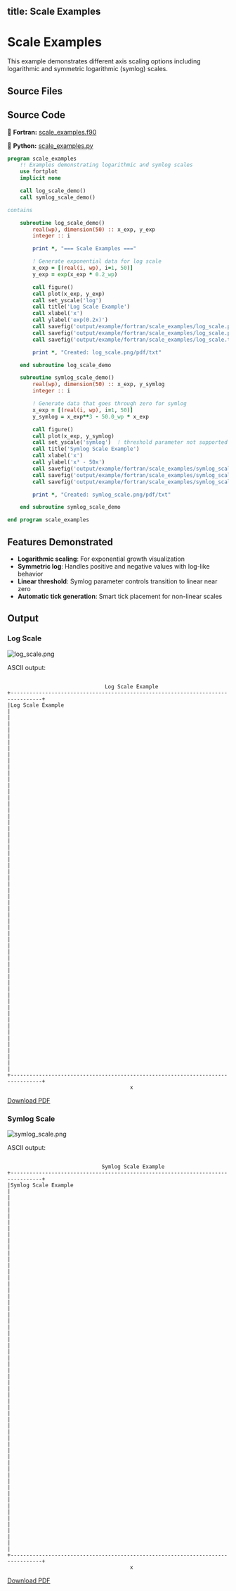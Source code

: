 title: Scale Examples
---

# Scale Examples

This example demonstrates different axis scaling options including logarithmic and symmetric logarithmic (symlog) scales.

## Source Files

## Source Code

🔷 **Fortran:** [scale_examples.f90](https://github.com/lazy-fortran/fortplot/blob/main/example/fortran/scale_examples/scale_examples.f90)

🐍 **Python:** [scale_examples.py](https://github.com/lazy-fortran/fortplot/blob/main/example/python/scale_examples/scale_examples.py)

```fortran
program scale_examples
    !! Examples demonstrating logarithmic and symlog scales
    use fortplot
    implicit none

    call log_scale_demo()
    call symlog_scale_demo()

contains

    subroutine log_scale_demo()
        real(wp), dimension(50) :: x_exp, y_exp
        integer :: i

        print *, "=== Scale Examples ==="

        ! Generate exponential data for log scale
        x_exp = [(real(i, wp), i=1, 50)]
        y_exp = exp(x_exp * 0.2_wp)

        call figure()
        call plot(x_exp, y_exp)
        call set_yscale('log')
        call title('Log Scale Example')
        call xlabel('x')
        call ylabel('exp(0.2x)')
        call savefig('output/example/fortran/scale_examples/log_scale.png')
        call savefig('output/example/fortran/scale_examples/log_scale.pdf')
        call savefig('output/example/fortran/scale_examples/log_scale.txt')

        print *, "Created: log_scale.png/pdf/txt"

    end subroutine log_scale_demo

    subroutine symlog_scale_demo()
        real(wp), dimension(50) :: x_exp, y_symlog
        integer :: i

        ! Generate data that goes through zero for symlog
        x_exp = [(real(i, wp), i=1, 50)]
        y_symlog = x_exp**3 - 50.0_wp * x_exp

        call figure()
        call plot(x_exp, y_symlog)
        call set_yscale('symlog')  ! threshold parameter not supported yet
        call title('Symlog Scale Example')
        call xlabel('x')
        call ylabel('x³ - 50x')
        call savefig('output/example/fortran/scale_examples/symlog_scale.png')
        call savefig('output/example/fortran/scale_examples/symlog_scale.pdf')
        call savefig('output/example/fortran/scale_examples/symlog_scale.txt')

        print *, "Created: symlog_scale.png/pdf/txt"

    end subroutine symlog_scale_demo

end program scale_examples
```

## Features Demonstrated

- **Logarithmic scaling**: For exponential growth visualization
- **Symmetric log**: Handles positive and negative values with log-like behavior
- **Linear threshold**: Symlog parameter controls transition to linear near zero
- **Automatic tick generation**: Smart tick placement for non-linear scales

## Output

### Log Scale

![log_scale.png](../../media/examples/scale_examples/log_scale.png)

ASCII output:
```

                               Log Scale Example
+--------------------------------------------------------------------------------+
|Log Scale Example                                                               |
|                                                                                |
|                                                                                |
|                                                                                |
|                                                                                |
|                                                                                |
|                                                                                |
|                                                                                |
|                                                                                |
|                                                                                |
|                                                                                |
|                                                                                |
|                                                                                |
|                                                                                |
|                                                                                |
|                                                                                |
|                                                                                |
|                                                                                |
|                                                                                |
|                                                                                |
|                                                                                |
|                                                                                |
|                                                                                |
|                                                                                |
|                                                                                |
|                                                                                |
|                                                                                |
|                                                                                |
|                                                                                |
|                                                                                |
+--------------------------------------------------------------------------------+
                                       x
```

[Download PDF](../../media/examples/scale_examples/log_scale.pdf                                                                                                                                                                                                                                                   )

### Symlog Scale

![symlog_scale.png](../../media/examples/scale_examples/symlog_scale.png)

ASCII output:
```

                              Symlog Scale Example
+--------------------------------------------------------------------------------+
|Symlog Scale Example                                                            |
|                                                                                |
|                                                                                |
|                                                                                |
|                                                                                |
|                                                                                |
|                                                                                |
|                                                                                |
|                                                                                |
|                                                                                |
|                                                                                |
|                                                                                |
|                                                                                |
|                                                                                |
|                                                                                |
|                                                                                |
|                                                                                |
|                                                                                |
|                                                                                |
|                                                                                |
|                                                                                |
|                                                                                |
|                                                                                |
|                                                                                |
|                                                                                |
|                                                                                |
|                                                                                |
|                                                                                |
|                                                                                |
|                                                                                |
+--------------------------------------------------------------------------------+
                                       x
```

[Download PDF](../../media/examples/scale_examples/symlog_scale.pdf                                                                                                                                                                                                                                                )

